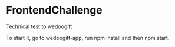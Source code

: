 # FrontendChallenge
Technical test to wedoogift

To start it, go to wedoogift-app, run npm install and then npm start.

